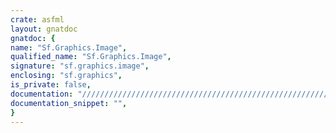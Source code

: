 ```yaml
---
crate: asfml
layout: gnatdoc
gnatdoc: {
name: "Sf.Graphics.Image",
qualified_name: "Sf.Graphics.Image",
signature: "sf.graphics.image",
enclosing: "sf.graphics",
is_private: false,
documentation: "//////////////////////////////////////////////////////////\n//////////////////////////////////////////////////////////\n//////////////////////////////////////////////////////////",
documentation_snippet: "",
}
---
```

